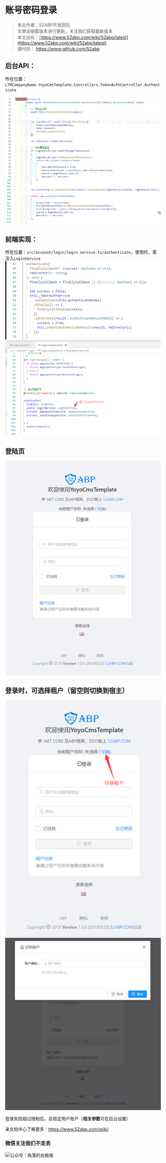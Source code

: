 # 账号密码登录

> 本文作者：52ABP开发团队 </br>
> 文章会随着版本进行更新，关注我们获取最新版本 </br>
> 本文出处：[https://www.52abp.com/wiki/52abp/latest](https://www.52abp.com/wiki/52abp/latest) </br>
> 源代码： https://www.github.com/52abp </br>

<!-- 简单的图文介绍: 关联代码位置 -->
后台API：
---
所在位置：`LTMCompanyName.YoyoCmsTemplate.Controllers.TokenAuthController.Authenticate`

![后台API](images/Features-52ABP-NG-Login-3.png)

前端实现：
---
所在位置：`src/account/login/login.service.ts/authenticate`，使用时，需注入`LoginService`
![前端实现](images/Features-52ABP-NG-Login-5.png)
![注入LoginService](images/Features-52ABP-NG-Login-6.png)


<!-- 简单的图文介绍: 效果展示 -->
登陆页
---
![登陆页](images/Features-52ABP-NG-Login-1.png)


登录时，可选择**租户**（**留空**则切换到**宿主**）
---
![切换租户](images/Features-52ABP-NG-Login-4.png)
![选择租户](images/Features-52ABP-NG-Login-2.png)

<!-- 详细的图文介绍: 常见的应用场景&可能的注意事项 -->
登录失败超过限制后，会锁定用户账户（**相关参数**可在后台设置）


来文档中心了解更多：https://www.52abp.com/wiki/

### 微信关注我们不走丢

<img src="https://www.52abp.com/imgs/money-QR/jiaoluo_wechat_QR.jpg" class="img-fluid text-center " alt="公众号：角落的白板报" style="height: 80;width: 250px;"/>
